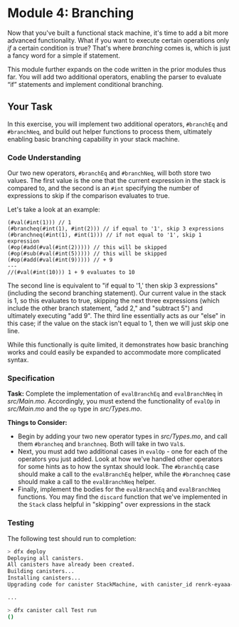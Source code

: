 # Module 4: Branching

Now that you've built a functional stack machine, it's time to add a bit more advanced functionality. What if you want to execute certain operations only *if* a certain condition is true? That's where *branching* comes is, which is just a fancy word for a simple if statement.

This module further expands on the code written in the prior modules thus far. You will add two additional operators, enabling the parser to evaluate “if” statements and implement conditional branching.

## Your Task
In this exercise, you will implement two additional operators, `#branchEq`  and `#branchNeq`, and build out helper functions to process them, ultimately enabling basic branching capability in your stack machine.

### Code Understanding

Our two new operators, `#branchEq`  and `#branchNeq`, will both store two values. The first value is the one that the current expression in the stack is compared to, and the second is an `#int` specifying the number of expressions to skip if the comparison evaluates to true.

Let's take a look at an example:

```
(#val(#int(1))) // 1
(#brancheq(#int(1), #int(2))) // if equal to '1', skip 3 expressions
(#branchneq(#int(1), #int(1))) // if not equal to '1', skip 1 expression
(#op(#add(#val(#int(2))))) // this will be skipped
(#op(#sub(#val(#int(5))))) // this will be skipped
(#op(#add(#val(#int(9))))) // + 9
---
//(#val(#int(10))) 1 + 9 evaluates to 10
```

The second line is equivalent to "if equal to '1,' then skip 3 expressions" (including the second branching statement). Our current value in the stack is 1, so this evaluates to true, skipping the next three expressions (which include the other branch statement, "add 2," and "subtract 5") and ultimately executing "add 9". The third line essentially acts as our "else" in this case; if the value on the stack isn't equal to 1, then we will just skip one line. 

While this functionally is quite limited, it demonstrates how basic branching works and could easily be expanded to accommodate more complicated syntax.

### Specification 

**Task:** Complete the implementation of `evalBranchEq` and `evalBranchNeq` in *src/Main.mo*. Accordingly, you must extend the functionality of `evalOp` in *src/Main.mo* and the `op` type in *src/Types.mo*.

**Things to Consider:**

* Begin by adding your two new operator types in *src/Types.mo*, and call them `#brancheq` and `branchneq`. Both will take in two `Val`s.
* Next, you must add two additional cases in `evalOp` - one for each of the operators you just added. Look at how we've handled other operators for some hints as to how the syntax should look. The `#branchEq` case should make a call to the `evalBranchEq` helper, while the `#branchneq` case should make a call to the `evalBranchNeq` helper.
* Finally, implement the bodies for the `evalBranchEq` and `evalBranchNeq` functions. You may find the `discard` function that we've implemented in the `Stack` class helpful in "skipping" over expressions in the stack

### Testing

The following test should run to completion:

```bash
> dfx deploy
Deploying all canisters.
All canisters have already been created.
Building canisters...
Installing canisters...
Upgrading code for canister StackMachine, with canister_id renrk-eyaaa-aaaaa-aaada-cai

...

> dfx canister call Test run
()
```